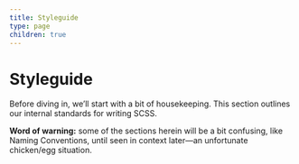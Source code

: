 ```yaml
---
title: Styleguide
type: page
children: true
---
```


Styleguide
==========

Before diving in, we’ll start with a bit of housekeeping. This section outlines our internal standards for writing SCSS.

**Word of warning:** some of the sections herein will be a bit confusing, like Naming Conventions, until seen in context later—an unfortunate chicken/egg situation.
